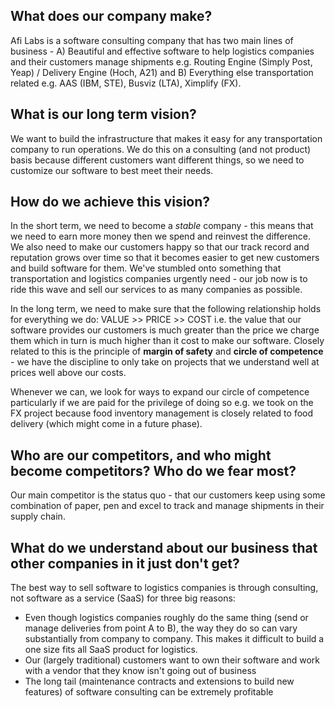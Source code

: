 ## What does our company make?
Afi Labs is a software consulting company that has two main lines of business - A) Beautiful and effective software to help logistics companies and their customers manage shipments e.g. Routing Engine (Simply Post, Yeap) / Delivery Engine (Hoch, A21)  and B) Everything else transportation related e.g. AAS (IBM, STE), Busviz (LTA), Ximplify (FX).

## What is our long term vision?
We want to build the infrastructure that makes it easy for any transportation company to run operations. We do this on a consulting (and not product) basis because different customers want different things, so we need to customize our software to best meet their needs.

## How do we achieve this vision?
In the short term, we need to become a *stable* company - this means that we need to earn more money then we spend and reinvest the difference. We also need to make our customers happy so that our track record and reputation grows over time so that it becomes easier to get new customers and build software for them. We've stumbled onto something that transportation and logistics companies urgently need - our job now is to ride this wave and sell our services to as many companies as possible.

In the long term, we need to make sure that the following relationship holds for everything we do: VALUE >> PRICE >> COST i.e. the value that our software provides our customers is much greater than the price we charge them which in turn is much higher than it cost to make our software. Closely related to this is the principle of **margin of safety** and **circle of competence** - we have the discipline to only take on projects that we understand well at prices well above our costs.

Whenever we can, we look for ways to expand our circle of competence particularly if we are paid for the privilege of doing so e.g. we took on the FX project because food inventory management is closely related to food delivery (which might come in a future phase).

## Who are our competitors, and who might become competitors? Who do we fear most?
Our main competitor is the status quo - that our customers keep using some combination of paper, pen and excel to track and manage shipments in their supply chain.

## What do we understand about our business that other companies in it just don't get?
The best way to sell software to logistics companies is through consulting, not software as a service (SaaS) for three big reasons:
- Even though logistics companies roughly do the same thing (send or manage deliveries from point A to B), the way they do so can vary substantially from company to company. This makes it difficult to build a one size fits all SaaS product for logistics.
- Our (largely traditional) customers want to own their software and work with a vendor that they know isn't going out of business
- The long tail (maintenance contracts and extensions to build new features) of software consulting can be extremely profitable
